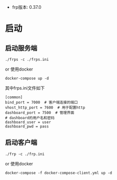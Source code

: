 + frp版本: 0.37.0

# 启动
## 启动服务端

```
./frps -c ./frps.ini
```
or 使用docker
```
docker-compose up -d
```
其中frps.ini文件如下
```
[common]
bind_port = 7000  # 客户端连接的端口
vhost_http_port = 7600  # 用于配置http
dashboard_port = 7500  # 管理界面
# dashboard的用户名和密码
dashboard_user = user
dashboard_pwd = pass
```

## 启动客户端

```
./frp -c ./frp.ini
```
or 使用docker
```
docker-compose -f docker-compose-client.yml up -d
```